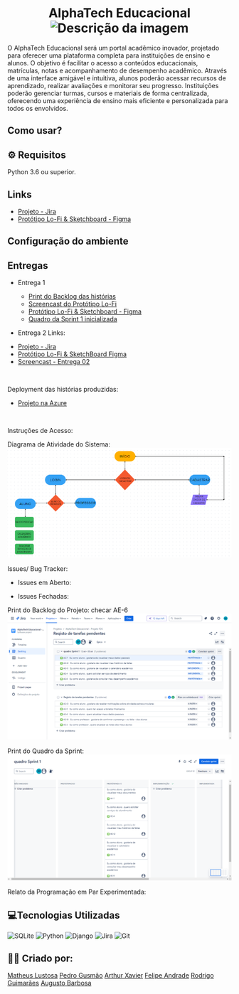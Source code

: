 <h1 align="center">AlphaTech Educacional <img src="https://github.com/user-attachments/assets/47d54f58-3607-488c-9df2-8646c6bfe1fe" alt="Descrição da imagem" width="30"/></h1> 

O AlphaTech Educacional será um portal acadêmico inovador, projetado para oferecer uma plataforma completa para instituições de ensino e alunos. O objetivo é facilitar o acesso a conteúdos educacionais, matrículas, notas e acompanhamento de desempenho acadêmico. Através de uma interface amigável e intuitiva, alunos poderão acessar recursos de aprendizado, realizar avaliações e monitorar seu progresso. Instituições poderão gerenciar turmas, cursos e materiais de forma centralizada, oferecendo uma experiência de ensino mais eficiente e personalizada para todos os envolvidos.

## Como usar?

## ⚙️ Requisitos
Python 3.6 ou superior.

## Links 
-  [Projeto - Jira](https://cesar-team-c925b8yd.atlassian.net/jira/software/projects/AW/boards/5?atlOrigin=eyJpIjoiOGQyNjQxNmVlNzYxNDUzNmEwMDA5Y2Y4YTZiMmVkMmEiLCJwIjoiaiJ9)
-  [Protótipo Lo-Fi & Sketchboard - Figma](https://www.figma.com/design/7uEuFDZ5T9I2HeTYMGfnR9/FDS-Entrega-1?node-id=0-1&t=nimLCI6xdHeemn50-1)
## Configuração do ambiente

## Entregas

* Entrega 1
    -  [Print do Backlog das histórias](Backlog.md)
    -  [Screencast do Protótipo Lo-Fi](https://youtu.be/NCyXO3E3Ow8)
    -  [Protótipo Lo-Fi & Sketchboard - Figma](https://www.figma.com/design/7uEuFDZ5T9I2HeTYMGfnR9/FDS-Entrega-1?node-id=0-1&t=nimLCI6xdHeemn50-1)
    -  [ Quadro da Sprint 1 inicializada](Quadro.md)

 * Entrega 2
   Links:
   <ul>
  <li>
    <a  href="https://cesar-team-c925b8yd.atlassian.net/jira/software/projects/AW/boards/5?atlOrigin=eyJpIjoiOGQyNjQxNmVlNzYxNDUzNmEwMDA5Y2Y4YTZiMmVkMmEiLCJwIjoiaiJ9"
      >Projeto - Jira</a>
  </li>
    <li>
    <a  href="https://www.figma.com/design/7uEuFDZ5T9I2HeTYMGfnR9/FDS-Entrega-1?node-id=0-1&t=nimLCI6xdHeemn50-1"
      >Protótipo Lo-Fi & SketchBoard Figma</a>
  </li>
   <li>
    <a  href=""
      >Screencast - Entrega 02</a>
  </li>
</ul>
<br/>

Deployment das histórias produzidas:
<ul>
  <li>
    <a  href=""
      >Projeto na Azure</a>
  </li>
</ul>
<br/>

Instruções de Acesso:

Diagrama de Atividade do Sistema:
![Diagrama](imgdump2/diagrama-entrega-2-(2).png)

Issues/ Bug Tracker:

 - Issues em Aberto:

 - Issues Fechadas:

Print do Backlog do Projeto:
checar AE-6
![Backlog](imgdump2/backlog-entrega-2-(2).png)

Print do Quadro da Sprint:
![Quadro da Sprint](imgdump2/sprint-entrega-2-(1).png)

Relato da Programação em Par Experimentada:




## 💻Tecnologias Utilizadas
![SQLite](https://img.shields.io/badge/sqlite-%2307405e.svg?style=for-the-badge&logo=sqlite&logoColor=white)
![Python](https://img.shields.io/badge/python-3670A0?style=for-the-badge&logo=python&logoColor=ffdd54)
![Django](https://img.shields.io/badge/django-%23092E20.svg?style=for-the-badge&logo=django&logoColor=white)
![Jira](https://img.shields.io/badge/jira-%230A0FFF.svg?style=for-the-badge&logo=jira&logoColor=white)
![Git](https://img.shields.io/badge/git-%23F05033.svg?style=for-the-badge&logo=git&logoColor=white)
## 🙋‍♂️ Criado por:
[Matheus Lustosa](https://github.com/MatheusLustosa)
[Pedro Gusmão](https://github.com/pedroguswander)
[Arthur Xavier](https://github.com/arthurxavi)
[Felipe Andrade](https://github.com/felipeandrader)
[Rodrigo Guimarães](https://github.com/Rodrigo-Guimaraes-P)
[Augusto Barbosa](https://github.com/AugustoBarbosa87)


